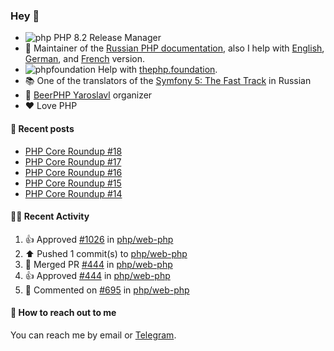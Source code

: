 ### Hey 👋

- ![php](https://user-images.githubusercontent.com/4685504/174548850-037dfd35-3b33-4154-9c50-95efd45ba66a.png) PHP 8.2 Release Manager
- 📖 Maintainer of the [Russian PHP documentation](https://github.com/php/doc-ru), also I help with [English](https://github.com/php/doc-en), [German](https://github.com/php/doc-de), and [French](https://github.com/php/doc-fr) version.
- ![phpfoundation](https://user-images.githubusercontent.com/4685504/174548733-72f62c18-f57e-47a6-8201-cb3d87e06b98.png) Help with [thephp.foundation](https://github.com/ThePHPF/thephp.foundation).
- 📚 One of the translators of
  the [Symfony 5: The Fast Track](https://symfony.com/doc/current/the-fast-track/ru/index.html)
  in Russian
- 🍻 [BeerPHP Yaroslavl](https://github.com/beerphp/yaroslavl) organizer
- ❤️ Love PHP

#### 📜 Recent posts

<!-- BLOG-POST-LIST:START -->
- [PHP Core Roundup #18](https://thephp.foundation/blog/2023/11/01/php-core-roundup-18/)
- [PHP Core Roundup #17](https://thephp.foundation/blog/2023/10/01/php-core-roundup-17/)
- [PHP Core Roundup #16](https://thephp.foundation/blog/2023/09/01/php-core-roundup-16/)
- [PHP Core Roundup #15](https://thephp.foundation/blog/2023/08/01/php-core-roundup-15/)
- [PHP Core Roundup #14](https://thephp.foundation/blog/2023/07/01/php-core-roundup-14/)
<!-- BLOG-POST-LIST:END -->

#### 👨‍💻 Recent Activity

<!--RECENT_ACTIVITY:start-->
1. 👍 Approved [#1026](https://github.com/php/web-php/pull/1026#pullrequestreview-2160244214) in [php/web-php](https://github.com/php/web-php)<br>
2. ⬆️ Pushed 1 commit(s) to [php/web-php](https://github.com/php/web-php)<br>
3. 🎉 Merged PR [#444](https://github.com/php/web-php/pull/444) in [php/web-php](https://github.com/php/web-php)<br>
4. 👍 Approved [#444](https://github.com/php/web-php/pull/444#pullrequestreview-2160179556) in [php/web-php](https://github.com/php/web-php)<br>
5. 💬 Commented on [#695](https://github.com/php/web-php/pull/695#discussion_r1666472119) in [php/web-php](https://github.com/php/web-php)<br>
<!--RECENT_ACTIVITY:end-->

#### 💌 How to reach out to me

You can reach me by email or [Telegram](https://t.me/saundefined).
